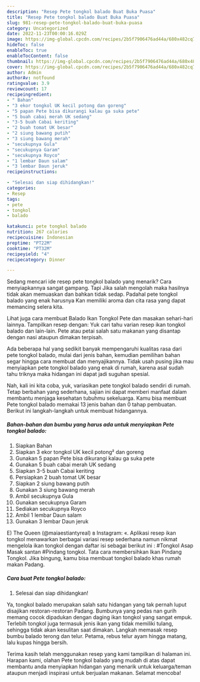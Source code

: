 ```yaml
---
description: "Resep Pete tongkol balado Buat Buka Puasa"
title: "Resep Pete tongkol balado Buat Buka Puasa"
slug: 981-resep-pete-tongkol-balado-buat-buka-puasa
category: Uncategorized
date: 2022-11-23T00:00:16.029Z
image: https://img-global.cpcdn.com/recipes/2b5f7906476ad44a/680x482cq70/pete-tongkol-balado-foto-resep-utama.jpg
hideToc: false
enableToc: true
enableTocContent: false
thumbnail: https://img-global.cpcdn.com/recipes/2b5f7906476ad44a/680x482cq70/pete-tongkol-balado-foto-resep-utama.jpg
cover: https://img-global.cpcdn.com/recipes/2b5f7906476ad44a/680x482cq70/pete-tongkol-balado-foto-resep-utama.jpg
author: Admin
authorAv: notfound
ratingvalue: 3.9
reviewcount: 17
recipeingredient:
- " Bahan"
- "3 ekor tongkol UK kecil potong dan goreng"
- "5 papan Pete bisa dikurangi kalau ga suka pete"
- "5 buah cabai merah UK sedang"
- "3-5 buah Cabai keriting"
- "2 buah tomat UK besar"
- "2 siung bawang putih"
- "3 siung bawang merah"
- "secukupnya Gula"
- "secukupnya Garam"
- "secukupnya Royco"
- "1 lembar Daun salam"
- "3 lembar Daun jeruk"
recipeinstructions:

- "Selesai dan siap dihidangkan!"
categories:
- Resep
tags:
- pete
- tongkol
- balado

katakunci: pete tongkol balado 
nutrition: 267 calories
recipecuisine: Indonesian
preptime: "PT22M"
cooktime: "PT32M"
recipeyield: "4"
recipecategory: Dinner

---
```



Sedang mencari ide resep pete tongkol balado yang menarik? Cara menyiapkannya sangat gampang. Tapi Jika salah mengolah maka hasilnya tidak akan memuaskan dan bahkan tidak sedap. Padahal pete tongkol balado yang enak harusnya Kan memiliki aroma dan cita rasa yang dapat memancing selera kita.


Lihat juga cara membuat Balado Ikan Tongkol Pete dan masakan sehari-hari lainnya. Tampilkan resep dengan: Yuk cari tahu varian resep ikan tongkol balado dan lain-lain. Pete atau petai salah satu makanan yang disantap dengan nasi ataupun dimakan terpisah.

Ada beberapa hal yang sedikit banyak mempengaruhi kualitas rasa dari pete tongkol balado, mulai dari jenis bahan, kemudian pemilihan bahan segar hingga cara membuat dan menyajikannya. Tidak usah pusing jika mau menyiapkan pete tongkol balado yang enak di rumah, karena asal sudah tahu triknya maka hidangan ini dapat jadi suguhan spesial.


Nah, kali ini kita coba, yuk, variasikan pete tongkol balado sendiri di rumah. Tetap berbahan yang sederhana, sajian ini dapat memberi manfaat dalam membantu menjaga kesehatan tubuhmu sekeluarga. Kamu bisa membuat Pete tongkol balado memakai 13 jenis bahan dan 0 tahap pembuatan. Berikut ini langkah-langkah untuk membuat hidangannya.

<!--inarticleads1-->

##### Bahan-bahan dan bumbu yang harus ada untuk menyiapkan Pete tongkol balado:

1. Siapkan  Bahan
1. Siapkan 3 ekor tongkol UK kecil potong² dan goreng
1. Gunakan 5 papan Pete bisa dikurangi kalau ga suka pete
1. Gunakan 5 buah cabai merah UK sedang
1. Siapkan 3-5 buah Cabai keriting
1. Persiapkan 2 buah tomat UK besar
1. Siapkan 2 siung bawang putih
1. Gunakan 3 siung bawang merah
1. Ambil secukupnya Gula
1. Gunakan secukupnya Garam
1. Sediakan secukupnya Royco
1. Ambil 1 lembar Daun salam
1. Gunakan 3 lembar Daun jeruk


E) The Queen (@maiaestiantyreal) в Instagram: «. Aplikasi resep ikan tongkol menawarkan berbagai variasi resep sederhana namun nikmat mengelola ikan tongkol dengan daftar isi sebagai berikut ini : #Tongkol Asap Masak santan #Pindang tongkol. Tata cara membersihkan Ikan Pindang Tongkol. Jika bingung, kamu bisa membuat tongkol balado khas rumah makan Padang. 

<!--inarticleads2-->

##### Cara buat Pete tongkol balado:


1. Selesai dan siap dihidangkan!

Ya, tongkol balado merupakan salah satu hidangan yang tak pernah luput disajikan restoran-restoran Padang. Bumbunya yang pedas nan gurih memang cocok dipadukan dengan daging ikan tongkol yang sangat empuk. Terlebih tongkol juga termasuk jenis ikan yang tidak memiliki tulang, sehingga tidak akan kesulitan saat dimakan. Langkah memasak resep bumbu balado terong dan telur. Petama, rebus telur ayam hingga matang, lalu kupas hingga bersih. 

Terima kasih telah menggunakan resep yang kami tampilkan di halaman ini. Harapan kami, olahan Pete tongkol balado yang mudah di atas dapat membantu anda menyiapkan hidangan yang menarik untuk keluarga/teman ataupun menjadi inspirasi untuk berjualan makanan. Selamat mencoba!
